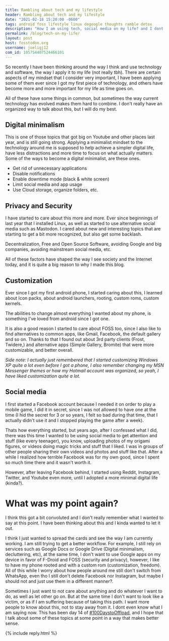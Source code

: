 ```yaml
---
title: Rambling about tech and my lifestyle
header: Rambling about tech and my lifestyle
date: "2021-02-18 15:20:00 -0600"
tags: android foss lifestyle linux degoogle thoughts ramble detox
description: "How I am using tech, social media on my life? and I dont even know what else I am saying, oh, yes, FOSS too!"
permalink: /blog/tech-on-my-life/
layout: post
host: fosstodon.org
username: joeligj12
com_id: 105754407524466101
---
```


So recently I have been thinking around the way I think and use technology and software, the way I apply it to my life (not really tbh). There are certain aspects of my mindset that I consider very important, I have been applying some of them ever since I got my first piece of technology, and others have become more and more important for my life as time goes on.

All of these have some things in common, but sometimes the way current technology has evolved makes them hard to combine. I don't really have an organized way to talk about this, but I will do my best.

## Digital minimalism

This is one of those topics that got big on Youtube and other places last year, and is still going strong. Applying a minimalist mindset to the technology around me is supposed to help achieve a simpler digital life, have less distractions and more time to focus on what actually matters. Some of the ways to become a digital minimalist, are these ones.

* Get rid of unnecessary applications
* Disable notifications
* Enable downtime mode (black & white screen)
* Limit social media and app usage
* Use Cloud storage, organize folders, etc.

## Privacy and Security

I have started to care about this more and more. Ever since beginnings of last year that I installed Linux, as well as started to use alternative social media such as Mastodon. I cared about new and interesting topics that are starting to get a bit more recognized, but also get some backlash.

Decentralization, Free and Open Source Software, avoiding Google and big companies, avoiding mainstream social media, etc.

All of these factors have shaped the way I see society and the Internet today, and it is quite a big reason to why I made this blog. 

## Customization

Ever since I got my first android phone, I started caring about this, I learned about Icon packs, about android launchers, rooting, custom roms, custom kernels.

The abilities to change almost everything I wanted about my phone, is something I've loved from android since I got one.

It is also a good reason I started to care about FOSS too, since I also like to find alternatives to common apps, like Gmail, Facebook, the default gallery and so on. Thanks to that I found out about 3rd party clients (Frost, Twidere,) and alternative apps (Simple Gallery, Bromite) that were more customizable, and better overall.

*Side note: I actually just remembered that I started customizing Windows XP quite a lot even before I got a phone, I also remember changing my MSN Messenger themes or how my Hotmail account was organized, so yeah, I have liked customization quite a lot.*

## Social media

I first started a Facebook account because I needed it on order to play a mobile game, I did it in secret, since I was not allowed to have one at the time (I hid the secret for 3 or so years, I felt so bad during that time, that I actually didn't use it and I stopped playing the game after a week).

Thats how everything started, but years ago, after I confessed what I did,  there was this time I wanted to be using social media to get attention and stuff (like every teenager), you know, uploading photos of my origami figures, or videos doing magic tricks and stuff that I liked. I was in groups of other people sharing their own videos and photos and stuff like that. After a while I realized how terrible Facebook was for my own good, since I spent so much time there and it wasn't worth it. 

However, after leaving Facebook behind, I started using Reddit, Instagram, Twitter, and Youtube even more, until I adopted a more minimal digital life (kinda?).

# What was my point again?

I think this got a bit convoluted and I don't really remember what I wanted to say at this point. I have been thinking about this and I kinda wanted to let it out.

I think I just wanted to spread the cards and see the way I am currently working. I am still trying to get a better workflow. For example, I still rely on services such as Google Docs or Google Drive (Digital minimalism, decluttering, etc), at the same time, I don't want to use Google apps on my device in favor of F-Droid and FOSS (security and privacy), however, I like to have my phone rooted and with a custom rom (customization, freedom). All of this while I worry about how people around me still don't switch from WhatsApp, even tho I still don't delete Facebook nor Instagram, but maybe I should not and just use them in a different manner?. 

Sometimes I just want to not care about anything and do whatever I want to do, as well as let other go on. But at the same time I don't want to look like a victim, or as if I am suffering because of taking this path. I want more people to know about this, not to stay away from it. I dont even know what I am saying now. This has been day 14 of [#100DaystoOffload](https://100daystooffload.com), and I hope that I talk about some of these topics at some point in a way that makes better sense.

{% include reply.html %}

